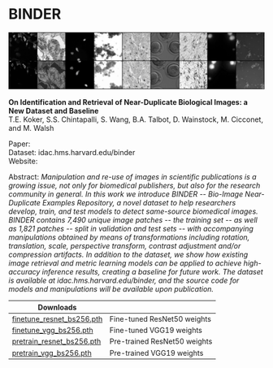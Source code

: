 # BINDER

![train](figures/train.png)

**On Identification and Retrieval of Near-Duplicate Biological Images: a New Dataset and Baseline**<br>
T.E. Koker, S.S. Chintapalli, S. Wang, B.A. Talbot, D. Wainstock, M. Cicconet, and M. Walsh

Paper:<br>
Dataset: idac.hms.harvard.edu/binder<br>
Website:

Abstract: *Manipulation and re-use of images in scientific publications is a
growing issue, not only for biomedical publishers, but also for the research
community in general. In this work we introduce BINDER -- Bio-Image
Near-Duplicate Examples Repository, a novel dataset to help researchers develop,
train, and test models to detect same-source biomedical images. BINDER contains
7,490 unique image patches -- the training set -- as well as 1,821 patches --
split in validation and test sets -- with accompanying manipulations obtained by
means of transformations including rotation,  translation,  scale,  perspective
transform, contrast adjustment and/or compression artifacts. In addition to the
dataset, we show how existing image retrieval and metric learning models can be
applied to achieve high-accuracy inference results, creating a baseline for
future work. The dataset is available at idac.hms.harvard.edu/binder, and
the source code for models and manipulations will be available upon
publication.*


Downloads |     |
---       | --- |
[finetune_resnet_bs256.pth](https://www.dropbox.com/s/56s9p5felbjptj5/finetune_resnet_bs256.pth?dl=0)| Fine-tuned ResNet50 weights
[finetune_vgg_bs256.pth](https://www.dropbox.com/s/iv22fdxxt8damha/finetune_vgg_bs256.pth?dl=0)| Fine-tuned VGG19 weights
[pretrain_resnet_bs256.pth](https://www.dropbox.com/s/5jgv8ixefvp1gtw/pretrain_resnet_bs256.pth?dl=0)| Pre-trained ResNet50 weights
[pretrain_vgg_bs256.pth](https://www.dropbox.com/s/fs1co4b60tn5cqw/pretrain_vgg_bs256.pth?dl=0)| Pre-trained VGG19 weights

